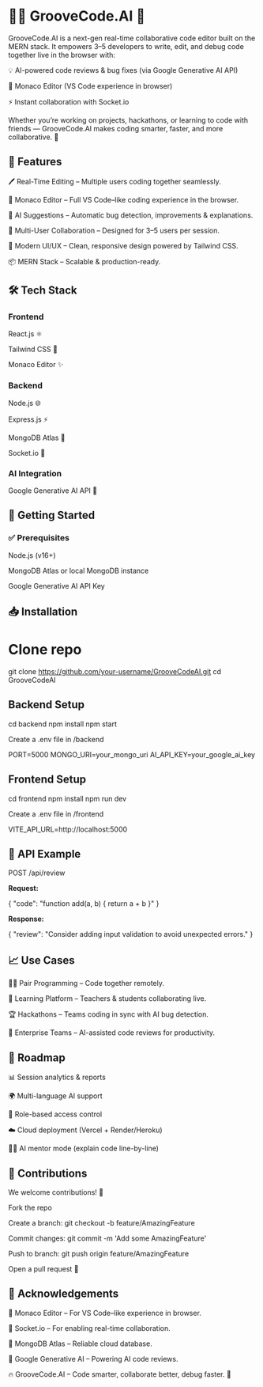 # 👨‍💻 **GrooveCode.AI 🤖**

GrooveCode.AI is a next-gen real-time collaborative code editor built on the MERN stack.
It empowers 3–5 developers to write, edit, and debug code together live in the browser with:

💡 AI-powered code reviews & bug fixes (via Google Generative AI API)

📝 Monaco Editor (VS Code experience in browser)

⚡ Instant collaboration with Socket.io

Whether you’re working on projects, hackathons, or learning to code with friends — GrooveCode.AI makes coding smarter, faster, and more collaborative. 🚀

## 🌟 **Features**

🖊️ Real-Time Editing – Multiple users coding together seamlessly.

📝 Monaco Editor – Full VS Code–like coding experience in the browser.

🤖 AI Suggestions – Automatic bug detection, improvements & explanations.

👥 Multi-User Collaboration – Designed for 3–5 users per session.

🎨 Modern UI/UX – Clean, responsive design powered by Tailwind CSS.

📦 MERN Stack – Scalable & production-ready.

## 🛠️ **Tech Stack**

### **Frontend**

React.js ⚛️

Tailwind CSS 🎨

Monaco Editor ✨

### **Backend**

Node.js 🌐

Express.js ⚡

MongoDB Atlas 🍃

Socket.io 🔗

### **AI Integration**

Google Generative AI API 🤖

## 🚀 **Getting Started**
### ✅ **Prerequisites**

Node.js (v16+)

MongoDB Atlas or local MongoDB instance

Google Generative AI API Key

## 📥 **Installation**
# Clone repo
git clone https://github.com/your-username/GrooveCodeAI.git
cd GrooveCodeAI

## **Backend Setup**
cd backend
npm install
npm start


Create a .env file in /backend

PORT=5000
MONGO_URI=your_mongo_uri
AI_API_KEY=your_google_ai_key

## **Frontend Setup**
cd frontend
npm install
npm run dev


Create a .env file in /frontend

VITE_API_URL=http://localhost:5000

## 📡 **API Example**



POST /api/review


**Request:**

{
  "code": "function add(a, b) { return a + b }"
}


**Response:**

{
  "review": "Consider adding input validation to avoid unexpected errors."
}

## 📈 **Use Cases**

👩‍💻 Pair Programming – Code together remotely.

🏫 Learning Platform – Teachers & students collaborating live.

🏆 Hackathons – Teams coding in sync with AI bug detection.

💼 Enterprise Teams – AI-assisted code reviews for productivity.

## 🌱 **Roadmap**

📊 Session analytics & reports

🌍 Multi-language AI support

🔐 Role-based access control

☁️ Cloud deployment (Vercel + Render/Heroku)

🧑‍🏫 AI mentor mode (explain code line-by-line)

## 👥 **Contributions**

We welcome contributions! 🚀

Fork the repo

Create a branch: git checkout -b feature/AmazingFeature

Commit changes: git commit -m 'Add some AmazingFeature'

Push to branch: git push origin feature/AmazingFeature

Open a pull request 🎉

## 🙌 **Acknowledgements**

📝 Monaco Editor – For VS Code–like experience in browser.

🔗 Socket.io – For enabling real-time collaboration.

🍃 MongoDB Atlas – Reliable cloud database.

🤖 Google Generative AI – Powering AI code reviews.

🔥 GrooveCode.AI – Code smarter, collaborate better, debug faster. 🚀  
